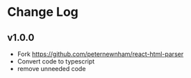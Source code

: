 <!--
SPDX-FileCopyrightText: 2021 The HedgeDoc developers (see AUTHORS file)

SPDX-License-Identifier: CC-BY-SA-4.0
-->

# Change Log

## v1.0.0
- Fork https://github.com/peternewnham/react-html-parser
- Convert code to typescript
- remove unneeded code
